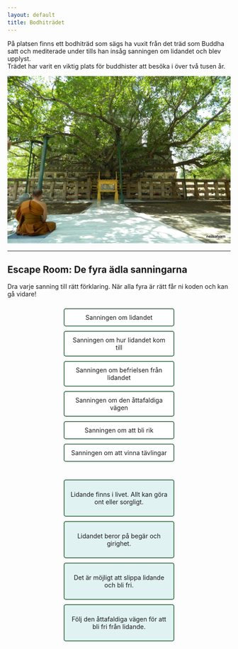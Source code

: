 ```yaml
---
layout: default
title: Bodhiträdet
---
```


På platsen finns ett bodhiträd som sägs ha vuxit från det träd som Buddha satt och mediterade under tills han insåg sanningen om lidandet och blev upplyst.  
Trädet har varit en viktig plats för buddhister att besöka i över två tusen år.

<img src="/assets/images/Bodh_Gaya_Bodhi_Tree.jpg" style="max-width:100%;height:auto;">

---

## Escape Room: De fyra ädla sanningarna

Dra varje sanning till rätt förklaring. När alla fyra är rätt får ni koden och kan gå vidare!

<div class="container">
  <div class="cards">
    <div class="card" draggable="true" id="card1">Sanningen om lidandet</div>
    <div class="card" draggable="true" id="card2">Sanningen om hur lidandet kom till</div>
    <div class="card" draggable="true" id="card3">Sanningen om befrielsen från lidandet</div>
    <div class="card" draggable="true" id="card4">Sanningen om den åttafaldiga vägen</div>
    <div class="card" draggable="true" id="card5">Sanningen om att bli rik</div> <!-- fel -->
    <div class="card" draggable="true" id="card6">Sanningen om att vinna tävlingar</div> <!-- fel -->
  </div>

  <div class="slots">
    <div class="slot" data-answer="card1">Lidande finns i livet. Allt kan göra ont eller sorgligt.</div>
    <div class="slot" data-answer="card2">Lidandet beror på begär och girighet.</div>
    <div class="slot" data-answer="card3">Det är möjligt att slippa lidande och bli fri.</div>
    <div class="slot" data-answer="card4">Följ den åttafaldiga vägen för att bli fri från lidande.</div>
  </div>
</div>

<p id="feedback" style="margin-top:20px; font-weight:bold; color:green;"></p>

<script>
document.querySelectorAll('.card').forEach(card => {
  card.addEventListener('dragstart', e => e.dataTransfer.setData('text', card.id));
});

document.querySelectorAll('.slot').forEach(slot => {
  slot.addEventListener('dragover', e => e.preventDefault());
  slot.addEventListener('drop', e => {
    e.preventDefault();
    const cardId = e.dataTransfer.getData('text');
    const card = document.getElementById(cardId);

    if(slot.dataset.answer === cardId){
      slot.textContent = card.textContent + " ✅";
      slot.classList.add('correct');
      card.style.display = 'none';

      // Visa meddelande först när alla är rätt
      if([...document.querySelectorAll('.slot')].every(s => s.classList.contains('correct'))){
        const feedback = document.getElementById('feedback');
        feedback.innerHTML = "Rätt! Du kan gå vidare.<br><a href='/rum5'>Gå vidare till rum5</a>";
      }

    } else {
      const feedback = document.getElementById('feedback');
      feedback.textContent = "Fel kort, försök igen!";
      feedback.style.color = "red";
    }
  });
});
</script>

<style>
.container { display: flex; flex-wrap: wrap; gap: 20px; justify-content: center; }
.cards, .slots { display: flex; flex-direction: column; gap: 10px; margin: 10px; width: 250px; }
.card, .slot { padding: 10px; border: 2px solid #4a7c59; border-radius: 5px; background: #fff; cursor: grab; text-align: center; }
.slot { min-height: 60px; display: flex; align-items: center; justify-content: center; background: #e0f2f1; }
.correct { background-color: #c8e6c9 !important; border-color: #2e7d32 !important; }
@media (max-width: 600px) {
  .container { flex-direction: column; align-items: center; }
  .cards, .slots { width: 90%; }
}
</style>
